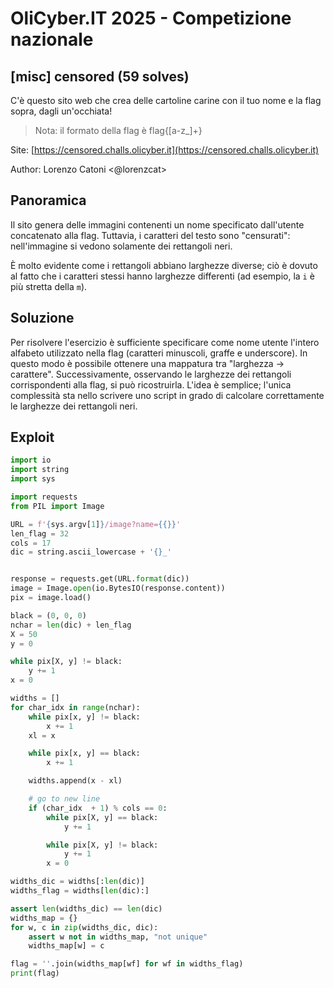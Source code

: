 # OliCyber.IT 2025 - Competizione nazionale

## [misc] censored (59 solves)

C'è questo sito web che crea delle cartoline carine con il tuo nome e la flag sopra, dagli un'occhiata!

> Nota: il formato della flag è flag{[a-z_]+}

Site: [https://censored.challs.olicyber.it](https://censored.challs.olicyber.it)

Author: Lorenzo Catoni <@lorenzcat>

## Panoramica

Il sito genera delle immagini contenenti un nome specificato dall'utente concatenato alla flag. Tuttavia, i caratteri del testo sono "censurati": nell'immagine si vedono solamente dei rettangoli neri.

È molto evidente come i rettangoli abbiano larghezze diverse; ciò è dovuto al fatto che i caratteri stessi hanno larghezze differenti (ad esempio, la `i` è più stretta della `m`).

## Soluzione

Per risolvere l'esercizio è sufficiente specificare come nome utente l'intero alfabeto utilizzato nella flag (caratteri minuscoli, graffe e underscore). In questo modo è possibile ottenere una mappatura tra "larghezza → carattere". Successivamente, osservando le larghezze dei rettangoli corrispondenti alla flag, si può ricostruirla.
L'idea è semplice; l'unica complessità sta nello scrivere uno script in grado di calcolare correttamente le larghezze dei rettangoli neri.

## Exploit

```py
import io
import string
import sys

import requests
from PIL import Image

URL = f'{sys.argv[1]}/image?name={{}}'
len_flag = 32
cols = 17
dic = string.ascii_lowercase + '{}_'


response = requests.get(URL.format(dic))
image = Image.open(io.BytesIO(response.content))
pix = image.load()

black = (0, 0, 0)
nchar = len(dic) + len_flag
X = 50
y = 0

while pix[X, y] != black:
    y += 1
x = 0

widths = []
for char_idx in range(nchar):
    while pix[x, y] != black:
        x += 1
    xl = x

    while pix[x, y] == black:
        x += 1

    widths.append(x - xl)

    # go to new line
    if (char_idx  + 1) % cols == 0:
        while pix[X, y] == black:
            y += 1

        while pix[X, y] != black:
            y += 1
        x = 0

widths_dic = widths[:len(dic)]
widths_flag = widths[len(dic):]

assert len(widths_dic) == len(dic)
widths_map = {}
for w, c in zip(widths_dic, dic):
    assert w not in widths_map, "not unique"
    widths_map[w] = c

flag = ''.join(widths_map[wf] for wf in widths_flag)
print(flag)
```
